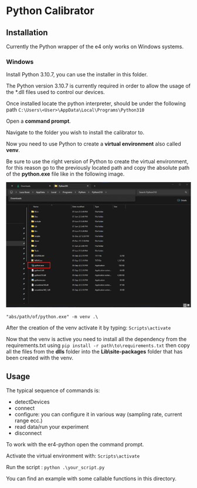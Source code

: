 # Python Calibrator

## Installation
Currently the Python wrapper of the e4 only works on Windows systems.

### Windows
Install Python 3.10.7, you can use the installer in this folder.

The Python version 3.10.7 is currently required in order to allow the usage of the *.dll files used to control our devices.

Once installed locate the python interpreter, should be under the following path ```C:\Users\<User>\AppData\Local\Programs\Python310```

Open a **command prompt**.

Navigate to the folder you wish to install the calibrator to.

Now you need to use Python to create a **virtual environment** also called **venv**.

Be sure to use the right version of Python to create the virtual environment, for this reason go to the previously located path and copy the absolute path of the **python.exe** file like in the following image.

![Python Path](./images/pp.png "Python Path")

```
"abs/path/of/python.exe" -m venv .\
```
After the creation of the venv activate it by typing: ```Scripts\activate```

Now that the venv is active you need to install all the dependency from the requirements.txt using ```pip install -r path\to\requirements.txt``` then copy all the files from the **dlls** folder into the **Lib\site-packages** folder that has been created with the venv.

## Usage
The typical sequence of commands is:
- detectDevices
- connect
- configure: you can configure it in various way (sampling rate, current range ecc.)
- read data/run your experiment
- disconnect

To work with the er4-python open the command prompt.

Activate the virtual environment with: ```Scripts\activate```

Run the script : ```python .\your_script.py```

You can find an example with some callable functions in this directory.